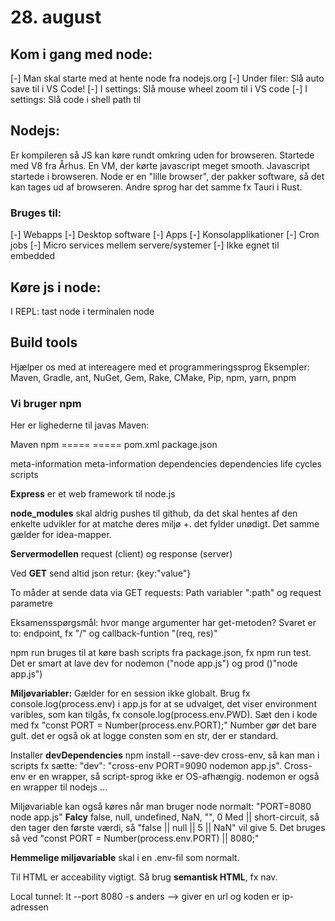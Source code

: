 # 28. august

## Kom i gang med node:

[-] Man skal starte med at hente node fra nodejs.org
[-] Under filer: Slå auto save til i VS Code!
[-] I settings: Slå mouse wheel zoom til i VS code
[-] I settings: Slå code i shell path til

## Nodejs:

Er kompileren så JS kan køre rundt omkring uden for browseren.
Startede med V8 fra Århus. En VM, der kørte javascript meget smooth.
Javascript startede i browseren.
Node er en "lille browser", der pakker software, så det kan tages ud af browseren.
Andre sprog har det samme fx Tauri i Rust.

### Bruges til:

[-] Webapps
[-] Desktop software
[-] Apps
[-] Konsolapplikationer
[-] Cron jobs
[-] Micro services mellem servere/systemer
[-] Ikke egnet til embedded

## Køre js i node:

I REPL: tast node i terminalen
node <filename>

## Build tools

Hjælper os med at intereagere med et programmeringssprog
Eksempler: Maven, Gradle, ant, NuGet, Gem, Rake, CMake, Pip, npm, yarn, pnpm

### Vi bruger npm

Her er lighederne til javas Maven:

Maven npm
===== =====
pom.xml package.json

meta-information meta-information
dependencies dependencies
life cycles scripts

**Express** er et web framework til node.js

**node_modules** skal aldrig pushes til github, da det skal hentes af den enkelte udvikler for at matche deres miljø +. det fylder unødigt. Det samme gælder for idea-mapper.

**Servermodellen** request (client) og response (server)

Ved **GET** send altid json retur: {key:"value"}

To måder at sende data via GET requests: Path variabler ":path" og request parametre

Eksamensspørgsmål: hvor mange argumenter har get-metoden? Svaret er to: endpoint, fx "/" og callback-funtion "(req, res)"

npm run bruges til at køre bash scripts fra package.json, fx npm run test. Det er smart at lave dev for nodemon ("node app.js") og prod ()"node app.js")

**Miljøvariabler:** Gælder for en session ikke globalt. Brug fx console.log(process.env) i app.js for at se udvalget, det viser environment varibles, som kan tilgås, fx console.log(process.env.PWD). Sæt den i kode med fx "const PORT = Number(process.env.PORT);" Number gør det bare gult. det er også ok at logge consten som en str, der er standard.

Installer **devDependencies** npm install --save-dev cross-env, så kan man i scripts fx sætte: "dev": "cross-env PORT=9090 nodemon app.js". Cross-env er en wrapper, så script-sprog ikke er OS-afhængig. nodemon er også en wrapper til nodejs ...

Miljøvariable kan også køres når man bruger node normalt: "PORT=8080 node app.js" **Falcy** false, null, undefined, NaN, "", 0
Med || short-circuit, så den tager den første værdi, så "false || null || 5 || NaN" vil give 5. Det bruges så ved "const PORT = Number(process.env.PORT) || 8080;"

**Hemmelige miljøvariable** skal i en .env-fil som normalt.

Til HTML er acceability vigtigt. Så brug **semantisk HTML**, fx nav.

Local tunnel: lt --port 8080 -s anders --> giver en url og koden er ip-adressen
